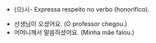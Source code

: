 - (으)시-
Expressa respeito no verbo (honorífico).
* 선생님이 오셨어요. (O professor chegou.)
* 어머니께서 말씀하셨어요. (Minha mãe falou.)